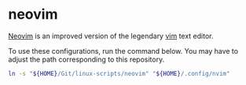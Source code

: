 # neovim

[Neovim](https://neovim.io/) is an improved version of the legendary
[vim](https://en.wikipedia.org/wiki/Vim_(text_editor)) text editor.

To use these configurations, run the command below.
You may have to adjust the path corresponding to this repository.
``` bash
ln -s "${HOME}/Git/linux-scripts/neovim" "${HOME}/.config/nvim"
```
